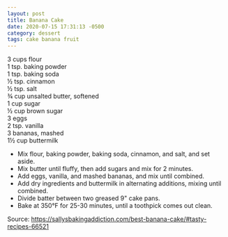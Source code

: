 ```yaml
---
layout: post
title: Banana Cake
date: 2020-07-15 17:31:13 -0500
category: dessert
tags: cake banana fruit
---
```

3 cups flour  
1 tsp. baking powder  
1 tsp. baking soda  
½ tsp. cinnamon  
½ tsp. salt  
¾ cup unsalted butter, softened  
1 cup sugar  
½ cup brown sugar  
3 eggs  
2 tsp. vanilla  
3 bananas, mashed  
1½ cup buttermilk  

  * Mix flour, baking powder, baking soda, cinnamon, and salt, and set aside.
  * Mix butter until fluffy, then add sugars and mix for 2 minutes.
  * Add eggs, vanilla, and mashed bananas, and mix until combined.
  * Add dry ingredients and buttermilk in alternating additions, mixing until combined.
  * Divide batter between two greased 9" cake pans.
  * Bake at 350°F for 25-30 minutes, until a toothpick comes out clean.

Source: <https://sallysbakingaddiction.com/best-banana-cake/#tasty-recipes-66521>
